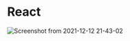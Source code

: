 # React
![Screenshot from 2021-12-12 21-43-02](https://user-images.githubusercontent.com/83333425/145714526-c72d1031-d381-414b-a86e-68b56f3ca390.png)
